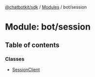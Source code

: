 [@chatbotkit/sdk](../README.md) / [Modules](../modules.md) / bot/session

# Module: bot/session

## Table of contents

### Classes

- [SessionClient](../classes/bot_session.SessionClient.md)
